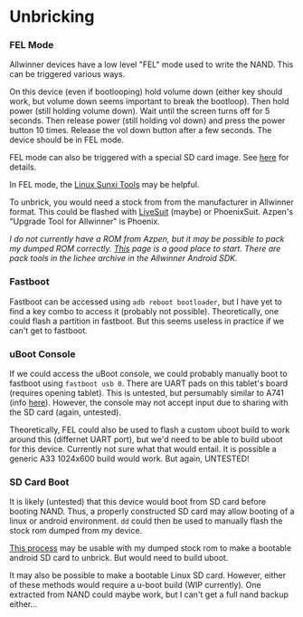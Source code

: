 # Unbricking

### FEL Mode

Allwinner devices have a low level "FEL" mode used to write the NAND. This can be triggered various ways. 

On this device (even if bootlooping) hold volume down (either key should work, but volume down seems important to break the bootloop). Then hold power (still holding volume down). Wait until the screen turns off for 5 seconds. Then release power (still holding vol down) and press the power button 10 times. Release the vol down button after a few seconds. The device should be in FEL mode.

FEL mode can also be triggered with a special SD card image. See [here](https://linux-sunxi.org/FEL) for details.

In FEL mode, the [Linux Sunxi Tools](https://github.com/linux-sunxi/sunxi-tools) may be helpful.

To unbrick, you would need a stock from from the manufacturer in Allwinner format. This could be flashed with [LiveSuit](https://linux-sunxi.org/LiveSuit) (maybe) or PhoenixSuit. Azpen's "Upgrade Tool for Allwinner" is Phoenix.

*I do not currently have a ROM from Azpen, but it may be possible to pack my dumped ROM correctly. [This](https://linux-sunxi.org/LiveSuit_images) page is a good place to start. There are pack tools in the lichee archive in the Allwinner Android SDK.*



### Fastboot

Fastboot can be accessed using `adb reboot bootloader`, but I have yet to find a key combo to access it (probably not possible). Theoretically, one could flash a partition in fastboot. But this seems useless in practice if we can't get to fastboot.



### uBoot Console

If we could access the uBoot console, we could probably manually boot to fastboot using `fastboot usb 0`. There are UART pads on this tablet's board (requires opening tablet). This is untested, but persumably similar to A741 (info [here](https://linux-sunxi.org/Azpen_A741)). However, the console may not accept input due to sharing with the SD card (again, untested).

Theoretically, FEL could also be used to flash a custom uboot build to work around this (differnet UART port), but we'd need to be able to build uboot for this device. Currently not sure what that would entail. It is possible a generic A33 1024x600 build would work. But again, UNTESTED!


### SD Card Boot

It is likely (untested) that this device would boot from SD card before booting NAND. Thus, a properly constructed SD card may allow booting of a linux or android environment. `dd` could then be used to manually flash the stock rom dumped from my device.

[This process](https://linux-sunxi.org/Boot_Android_from_SdCard) may be usable with my dumped stock rom to make a bootable android SD card to unbrick. But would need to build uboot.

It may also be possible to make a bootable Linux SD card. However, either of these methods would require a u-boot build (WIP currently). One extracted from NAND could maybe work, but I can't get a full nand backup either...
